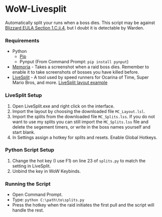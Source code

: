 # WoW-Livesplit
Automatically split your runs when a boss dies. This script may be against [Blizzard EULA Section 1.C.ii.4](https://www.blizzard.com/en-us/legal/fba4d00f-c7e4-4883-b8b9-1b4500a402ea/blizzard-end-user-license-agreement), but I doubt it is detectable by Warden.

### Requirements
  * Python
    * [Pip](https://pip.pypa.io/en/stable/installing/)
    * Pynput (From Command Prompt: `pip install pynput`)
  * [Memoria](https://www.curseforge.com/wow/addons/memoria) - Takes a screenshot when a raid boss dies. Remember to enable it to take screenshots of bosses you have killed before. 
  * [LiveSplit](http://livesplit.org/) - A tool used by speed runners for Ocarina of Time, Super Mario Bros, and more.
    [LiveSplit layout example](https://imgur.com/dxKTVi9)

### LiveSplit Setup
  1. Open LiveSplit.exe and right click on the interface.
  2. Import the layout by choosing the downloaded file `MC_Layout.lsl`.
  3. Import the splits from the downloaded file `MC_Splits.lss`. If you do not want to use my splits you can still import the `MC_Splits.lss` file and delete the segement timers, or write in the boss names yourself and start blank. 
  5. In Settings assign a hotkey for splits and resets. Enable Global Hotkeys.
  
### Python Script Setup
  1. Change the hot key (I use F1) on line 23 of `splits.py` to match the setting in LiveSplit.
  2. Unbind the key in WoW Keybinds.
  
### Running the Script
  * Open Command Prompt.
  * Type: `python C:\path\to\splits.py`
  * Press the hotkey when the raid initiates the first pull and the script will handle the rest.
